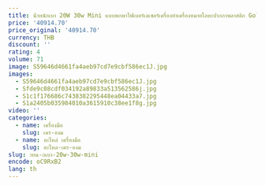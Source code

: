 ```yaml
---
title: น้ําหนักเบา 20W 30w Mini แบบพกพาไฟเบอร์เลเซอร์เครื่องทําเครื่องหมายโลหะปากกาพลาสติก Gold และ Silver เครื่องประดับเลเซอร์แกะสลัก
price: '40914.70'
price_original: '40914.70'
currency: THB
discount: ''
rating: 4
volume: 71
image: S59646d4661fa4aeb97cd7e9cbf586ec1J.jpg
images:
  - S59646d4661fa4aeb97cd7e9cbf586ec1J.jpg
  - Sfde9c08cdf034192a89833a513562586j.jpg
  - S1c1f176686c7438382295448ea04433a7.jpg
  - S1a2405b035984010a3615910c38ee1f8g.jpg
video: ''
categories:
  - name: เครื่องมือ
    slug: เคร-องม
  - name: อะไหล่ เครื่องมือ
    slug: อะไหล-เคร-องม
slug: าหน-กเบา-20w-30w-mini
encode: oC9RxB2
lang: th
---
```

  